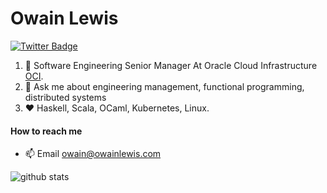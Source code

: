 # Owain Lewis

[![Twitter Badge](https://img.shields.io/badge/-owainlewis-1ca0f1?style=flat-square&logo=twitter&logoColor=white&link=https://twitter.com/owainlewis)](https://twitter.com/owainlewis)

1. :office: Software Engineering Senior Manager At Oracle Cloud Infrastructure [OCI](https://www.oracle.com/cloud/).
2. :speech_balloon: Ask me about engineering management, functional programming, distributed systems
3. :heart: Haskell, Scala, OCaml, Kubernetes, Linux.

#### How to reach me
- 📫 Email owain@owainlewis.com

![github stats](https://github-readme-stats.vercel.app/api?username=owainlewis&show_icons=true&count_private=true&hide_title=true)

